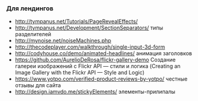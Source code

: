 ### Для лендингов
+ http://tympanus.net/Tutorials/PageRevealEffects/
+ http://tympanus.net/Development/SectionSeparators/ типы разделителей
+ http://mynoise.net/noiseMachines.php
+ http://thecodeplayer.com/walkthrough/single-input-3d-form
+ http://codyhouse.co/demo/animated-headlines/ анимация заголовков
+ https://github.com/AurelioDeRosa/flickr-gallery-demo Создание галереи изображений с Flickr API — стили и логика (Creating an Image Gallery with the Flickr API — Style and Logic)
+ https://www.yotpo.com/verified-product-reviews-by-yotpo/ честные отзывы для сайта
+ http://design.iamvdo.me/stickyElements/ элементы-прилипалы
